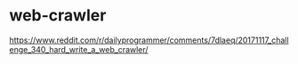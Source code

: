 # web-crawler
https://www.reddit.com/r/dailyprogrammer/comments/7dlaeq/20171117_challenge_340_hard_write_a_web_crawler/
